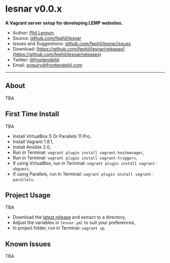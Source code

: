 # lesnar v0.0.x

**A Vagrant server setup for developing LEMP websites.**

* Author: [Phil Lennon](http://frontendphil.com)
* Source: [github.com/fephil/lesnar](http://github.com/fephil/lesnar)
* Issues and Suggestions: [github.com/fephil/lesnar/issues](http://github.com/fephil/lesnar/issues)
* Download: [https://github.com/fephil/lesnar/releases](https://github.com/fephil/lesnar/releases)
* Twitter: [@frontendphil](http://twitter.com/frontendphil)
* Email: [enquiry@frontendphil.com](mailto:enquiry@frontendphil.com)

***

## About

TBA

## First Time Install

TBA

* Install VirtualBox 5 Or Parallels 11 Pro,
* Install Vagrant 1.8.1,
* Install Ansible 2.0,
* Run in Terminal: `vagrant plugin install vagrant-hostmanager`,
* Run in Terminal: `vagrant plugin install vagrant-triggers`,
* If using VirtualBox, run in Terminal: `vagrant plugin install vagrant-vbguest`,
* If using Parallels, run in Terminal: `vagrant plugin install vagrant-parallels`.

## Project Usage

TBA

* Download the [latest release](https://github.com/fephil/lesnar/releases) and extract to a directory,
* Adjust the variables in `lesnar.yml` to suit your preferences,
* In project folder, run in Terminal: `vagrant up`.

## Known Issues

TBA
